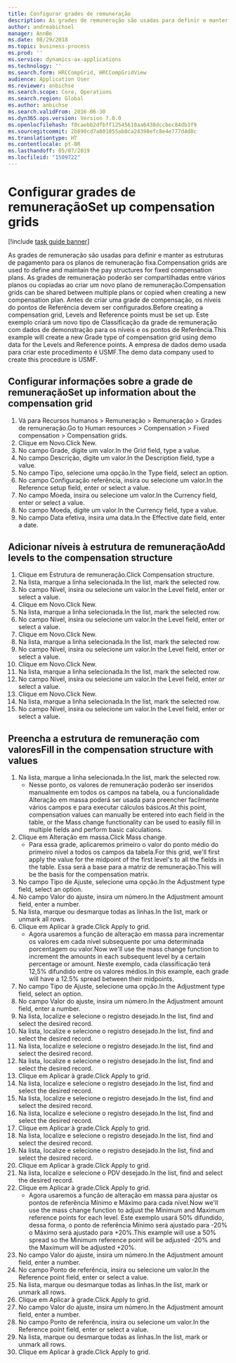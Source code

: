 ```yaml
---
title: Configurar grades de remuneração
description: As grades de remuneração são usadas para definir e manter as estruturas de pagamento para os planos de remuneração fixa.
author: andreabichsel
manager: AnnBe
ms.date: 08/29/2018
ms.topic: business-process
ms.prod: ''
ms.service: dynamics-ax-applications
ms.technology: ''
ms.search.form: HRCCompGrid, HRCCompGridView
audience: Application User
ms.reviewer: anbichse
ms.search.scope: Core, Operations
ms.search.region: Global
ms.author: anbichse
ms.search.validFrom: 2016-06-30
ms.dyn365.ops.version: Version 7.0.0
ms.openlocfilehash: f0caebb2dfbff12545610aa6438dccbec84db3f9
ms.sourcegitcommit: 2b890cd7a801055ab0ca24398efc8e4e777d4d8c
ms.translationtype: HT
ms.contentlocale: pt-BR
ms.lasthandoff: 05/07/2019
ms.locfileid: "1509722"
---
```

# <a name="set-up-compensation-grids"></a><span data-ttu-id="b4c9a-103">Configurar grades de remuneração</span><span class="sxs-lookup"><span data-stu-id="b4c9a-103">Set up compensation grids</span></span>

[!include [task guide banner](../../includes/task-guide-banner.md)]

<span data-ttu-id="b4c9a-104">As grades de remuneração são usadas para definir e manter as estruturas de pagamento para os planos de remuneração fixa.</span><span class="sxs-lookup"><span data-stu-id="b4c9a-104">Compensation grids are used to define and maintain the pay structures for fixed compensation plans.</span></span> <span data-ttu-id="b4c9a-105">As grades de remuneração poderão ser compartilhadas entre vários planos ou copiadas ao criar um novo plano de remuneração.</span><span class="sxs-lookup"><span data-stu-id="b4c9a-105">Compensation grids can be shared between multiple plans or copied when creating a new compensation plan.</span></span>  <span data-ttu-id="b4c9a-106">Antes de criar uma grade de compensação, os níveis do pontos de Referência devem ser configurados.</span><span class="sxs-lookup"><span data-stu-id="b4c9a-106">Before creating a compensation grid, Levels and Reference points must be set up.</span></span> <span data-ttu-id="b4c9a-107">Este exemplo criará um novo tipo de Classificação da grade de remuneração com dados de demonstração para os níveis e os pontos de Referência.</span><span class="sxs-lookup"><span data-stu-id="b4c9a-107">This example will create a new Grade type of compensation grid using demo data for the Levels and Reference points.</span></span> <span data-ttu-id="b4c9a-108">A empresa de dados demo usada para criar este procedimento é USMF.</span><span class="sxs-lookup"><span data-stu-id="b4c9a-108">The demo data company used to create this procedure is USMF.</span></span>


## <a name="set-up-information-about-the-compensation-grid"></a><span data-ttu-id="b4c9a-109">Configurar informações sobre a grade de remuneração</span><span class="sxs-lookup"><span data-stu-id="b4c9a-109">Set up information about the compensation grid</span></span>
1. <span data-ttu-id="b4c9a-110">Vá para Recursos humanos > Remuneração > Remuneração > Grades de remuneração.</span><span class="sxs-lookup"><span data-stu-id="b4c9a-110">Go to Human resources > Compensation > Fixed compensation > Compensation grids.</span></span>
2. <span data-ttu-id="b4c9a-111">Clique em Novo.</span><span class="sxs-lookup"><span data-stu-id="b4c9a-111">Click New.</span></span>
3. <span data-ttu-id="b4c9a-112">No campo Grade, digite um valor.</span><span class="sxs-lookup"><span data-stu-id="b4c9a-112">In the Grid field, type a value.</span></span>
4. <span data-ttu-id="b4c9a-113">No campo Descrição, digite um valor.</span><span class="sxs-lookup"><span data-stu-id="b4c9a-113">In the Description field, type a value.</span></span>
5. <span data-ttu-id="b4c9a-114">No campo Tipo, selecione uma opção.</span><span class="sxs-lookup"><span data-stu-id="b4c9a-114">In the Type field, select an option.</span></span>
6. <span data-ttu-id="b4c9a-115">No campo Configuração referência, insira ou selecione um valor.</span><span class="sxs-lookup"><span data-stu-id="b4c9a-115">In the Reference setup field, enter or select a value.</span></span>
7. <span data-ttu-id="b4c9a-116">No campo Moeda, insira ou selecione um valor.</span><span class="sxs-lookup"><span data-stu-id="b4c9a-116">In the Currency field, enter or select a value.</span></span>
8. <span data-ttu-id="b4c9a-117">No campo Moeda, digite um valor.</span><span class="sxs-lookup"><span data-stu-id="b4c9a-117">In the Currency field, type a value.</span></span>
9. <span data-ttu-id="b4c9a-118">No campo Data efetiva, insira uma data.</span><span class="sxs-lookup"><span data-stu-id="b4c9a-118">In the Effective date field, enter a date.</span></span>

## <a name="add-levels-to-the-compensation-structure"></a><span data-ttu-id="b4c9a-119">Adicionar níveis à estrutura de remuneração</span><span class="sxs-lookup"><span data-stu-id="b4c9a-119">Add levels to the compensation structure</span></span>
1. <span data-ttu-id="b4c9a-120">Clique em Estrutura de remuneração.</span><span class="sxs-lookup"><span data-stu-id="b4c9a-120">Click Compensation structure.</span></span>
2. <span data-ttu-id="b4c9a-121">Na lista, marque a linha selecionada.</span><span class="sxs-lookup"><span data-stu-id="b4c9a-121">In the list, mark the selected row.</span></span>
3. <span data-ttu-id="b4c9a-122">No campo Nível, insira ou selecione um valor.</span><span class="sxs-lookup"><span data-stu-id="b4c9a-122">In the Level field, enter or select a value.</span></span>
4. <span data-ttu-id="b4c9a-123">Clique em Novo.</span><span class="sxs-lookup"><span data-stu-id="b4c9a-123">Click New.</span></span>
5. <span data-ttu-id="b4c9a-124">Na lista, marque a linha selecionada.</span><span class="sxs-lookup"><span data-stu-id="b4c9a-124">In the list, mark the selected row.</span></span>
6. <span data-ttu-id="b4c9a-125">No campo Nível, insira ou selecione um valor.</span><span class="sxs-lookup"><span data-stu-id="b4c9a-125">In the Level field, enter or select a value.</span></span>
7. <span data-ttu-id="b4c9a-126">Clique em Novo.</span><span class="sxs-lookup"><span data-stu-id="b4c9a-126">Click New.</span></span>
8. <span data-ttu-id="b4c9a-127">Na lista, marque a linha selecionada.</span><span class="sxs-lookup"><span data-stu-id="b4c9a-127">In the list, mark the selected row.</span></span>
9. <span data-ttu-id="b4c9a-128">No campo Nível, insira ou selecione um valor.</span><span class="sxs-lookup"><span data-stu-id="b4c9a-128">In the Level field, enter or select a value.</span></span>
10. <span data-ttu-id="b4c9a-129">Clique em Novo.</span><span class="sxs-lookup"><span data-stu-id="b4c9a-129">Click New.</span></span>
11. <span data-ttu-id="b4c9a-130">Na lista, marque a linha selecionada.</span><span class="sxs-lookup"><span data-stu-id="b4c9a-130">In the list, mark the selected row.</span></span>
12. <span data-ttu-id="b4c9a-131">No campo Nível, insira ou selecione um valor.</span><span class="sxs-lookup"><span data-stu-id="b4c9a-131">In the Level field, enter or select a value.</span></span>
13. <span data-ttu-id="b4c9a-132">Clique em Novo.</span><span class="sxs-lookup"><span data-stu-id="b4c9a-132">Click New.</span></span>
14. <span data-ttu-id="b4c9a-133">Na lista, marque a linha selecionada.</span><span class="sxs-lookup"><span data-stu-id="b4c9a-133">In the list, mark the selected row.</span></span>
15. <span data-ttu-id="b4c9a-134">No campo Nível, insira ou selecione um valor.</span><span class="sxs-lookup"><span data-stu-id="b4c9a-134">In the Level field, enter or select a value.</span></span>

## <a name="fill-in-the-compensation-structure-with-values"></a><span data-ttu-id="b4c9a-135">Preencha a estrutura de remuneração com valores</span><span class="sxs-lookup"><span data-stu-id="b4c9a-135">Fill in the compensation structure with values</span></span>
1. <span data-ttu-id="b4c9a-136">Na lista, marque a linha selecionada.</span><span class="sxs-lookup"><span data-stu-id="b4c9a-136">In the list, mark the selected row.</span></span>
    * <span data-ttu-id="b4c9a-137">Nesse ponto, os valores de remuneração poderão ser inseridos manualmente em todos os campos na tabela, ou a funcionalidade Alteração em massa poderá ser usada para preencher facilmente vários campos e para executar cálculos básicos.</span><span class="sxs-lookup"><span data-stu-id="b4c9a-137">At this point, compensation values can manually be entered into each field in the table, or the Mass change functionality can be used to easily fill in multiple fields and perform basic calculations.</span></span>  
2. <span data-ttu-id="b4c9a-138">Clique em Alteração em massa.</span><span class="sxs-lookup"><span data-stu-id="b4c9a-138">Click Mass change.</span></span>
    * <span data-ttu-id="b4c9a-139">Para essa grade, aplicaremos primeiro o valor do ponto médio do primeiro nível a todos os campos da tabela.</span><span class="sxs-lookup"><span data-stu-id="b4c9a-139">For this grid, we'll first apply the value for the midpoint of the first level's to all the fields in the table.</span></span> <span data-ttu-id="b4c9a-140">Essa será a base para a matriz de remuneração.</span><span class="sxs-lookup"><span data-stu-id="b4c9a-140">This will be the basis for the compensation matrix.</span></span>  
3. <span data-ttu-id="b4c9a-141">No campo Tipo de Ajuste, selecione uma opção.</span><span class="sxs-lookup"><span data-stu-id="b4c9a-141">In the Adjustment type field, select an option.</span></span>
4. <span data-ttu-id="b4c9a-142">No campo Valor do ajuste, insira um número.</span><span class="sxs-lookup"><span data-stu-id="b4c9a-142">In the Adjustment amount field, enter a number.</span></span>
5. <span data-ttu-id="b4c9a-143">Na lista, marque ou desmarque todas as linhas.</span><span class="sxs-lookup"><span data-stu-id="b4c9a-143">In the list, mark or unmark all rows.</span></span>
6. <span data-ttu-id="b4c9a-144">Clique em Aplicar à grade.</span><span class="sxs-lookup"><span data-stu-id="b4c9a-144">Click Apply to grid.</span></span>
    * <span data-ttu-id="b4c9a-145">Agora usaremos a função de alteração em massa para incrementar os valores em cada nível subsequente por uma determinada porcentagem ou valor.</span><span class="sxs-lookup"><span data-stu-id="b4c9a-145">Now we'll use the mass change function to increment the amounts in each subsequent level by a certain percentage or amount.</span></span> <span data-ttu-id="b4c9a-146">Neste exemplo, cada classificação terá 12,5% difundido entre os valores médios.</span><span class="sxs-lookup"><span data-stu-id="b4c9a-146">In this example, each grade will have a 12.5% spread between their midpoints.</span></span>  
7. <span data-ttu-id="b4c9a-147">No campo Tipo de Ajuste, selecione uma opção.</span><span class="sxs-lookup"><span data-stu-id="b4c9a-147">In the Adjustment type field, select an option.</span></span>
8. <span data-ttu-id="b4c9a-148">No campo Valor do ajuste, insira um número.</span><span class="sxs-lookup"><span data-stu-id="b4c9a-148">In the Adjustment amount field, enter a number.</span></span>
9. <span data-ttu-id="b4c9a-149">Na lista, localize e selecione o registro desejado.</span><span class="sxs-lookup"><span data-stu-id="b4c9a-149">In the list, find and select the desired record.</span></span>
10. <span data-ttu-id="b4c9a-150">Na lista, localize e selecione o registro desejado.</span><span class="sxs-lookup"><span data-stu-id="b4c9a-150">In the list, find and select the desired record.</span></span>
11. <span data-ttu-id="b4c9a-151">Na lista, localize e selecione o registro desejado.</span><span class="sxs-lookup"><span data-stu-id="b4c9a-151">In the list, find and select the desired record.</span></span>
12. <span data-ttu-id="b4c9a-152">Na lista, localize e selecione o registro desejado.</span><span class="sxs-lookup"><span data-stu-id="b4c9a-152">In the list, find and select the desired record.</span></span>
13. <span data-ttu-id="b4c9a-153">Clique em Aplicar à grade.</span><span class="sxs-lookup"><span data-stu-id="b4c9a-153">Click Apply to grid.</span></span>
14. <span data-ttu-id="b4c9a-154">Na lista, localize e selecione o registro desejado.</span><span class="sxs-lookup"><span data-stu-id="b4c9a-154">In the list, find and select the desired record.</span></span>
15. <span data-ttu-id="b4c9a-155">Na lista, localize e selecione o registro desejado.</span><span class="sxs-lookup"><span data-stu-id="b4c9a-155">In the list, find and select the desired record.</span></span>
16. <span data-ttu-id="b4c9a-156">Na lista, localize e selecione o registro desejado.</span><span class="sxs-lookup"><span data-stu-id="b4c9a-156">In the list, find and select the desired record.</span></span>
17. <span data-ttu-id="b4c9a-157">Clique em Aplicar à grade.</span><span class="sxs-lookup"><span data-stu-id="b4c9a-157">Click Apply to grid.</span></span>
18. <span data-ttu-id="b4c9a-158">Na lista, localize e selecione o registro desejado.</span><span class="sxs-lookup"><span data-stu-id="b4c9a-158">In the list, find and select the desired record.</span></span>
19. <span data-ttu-id="b4c9a-159">Na lista, localize e selecione o registro desejado.</span><span class="sxs-lookup"><span data-stu-id="b4c9a-159">In the list, find and select the desired record.</span></span>
20. <span data-ttu-id="b4c9a-160">Clique em Aplicar à grade.</span><span class="sxs-lookup"><span data-stu-id="b4c9a-160">Click Apply to grid.</span></span>
21. <span data-ttu-id="b4c9a-161">Na lista, localize e selecione o PDV desejado.</span><span class="sxs-lookup"><span data-stu-id="b4c9a-161">In the list, find and select the desired record.</span></span>
22. <span data-ttu-id="b4c9a-162">Clique em Aplicar à grade.</span><span class="sxs-lookup"><span data-stu-id="b4c9a-162">Click Apply to grid.</span></span>
    * <span data-ttu-id="b4c9a-163">Agora usaremos a função de alteração em massa para ajustar os pontos de referência Mínimo e Máximo para cada nível.</span><span class="sxs-lookup"><span data-stu-id="b4c9a-163">Now we'll use the mass change function to adjust the Minimum and Maximum reference points for each level.</span></span> <span data-ttu-id="b4c9a-164">Este exemplo usará 50% difundido, dessa forma, o ponto de referência Mínimo será ajustado para -20% o Máximo será ajustado para +20%.</span><span class="sxs-lookup"><span data-stu-id="b4c9a-164">This example will use a 50% spread so the Minimum reference point will be adjusted -20% and the Maximum will be adjusted +20%.</span></span>  
23. <span data-ttu-id="b4c9a-165">No campo Valor do ajuste, insira um número.</span><span class="sxs-lookup"><span data-stu-id="b4c9a-165">In the Adjustment amount field, enter a number.</span></span>
24. <span data-ttu-id="b4c9a-166">No campo Ponto de referência, insira ou selecione um valor.</span><span class="sxs-lookup"><span data-stu-id="b4c9a-166">In the Reference point field, enter or select a value.</span></span>
25. <span data-ttu-id="b4c9a-167">Na lista, marque ou desmarque todas as linhas.</span><span class="sxs-lookup"><span data-stu-id="b4c9a-167">In the list, mark or unmark all rows.</span></span>
26. <span data-ttu-id="b4c9a-168">Clique em Aplicar à grade.</span><span class="sxs-lookup"><span data-stu-id="b4c9a-168">Click Apply to grid.</span></span>
27. <span data-ttu-id="b4c9a-169">No campo Valor do ajuste, insira um número.</span><span class="sxs-lookup"><span data-stu-id="b4c9a-169">In the Adjustment amount field, enter a number.</span></span>
28. <span data-ttu-id="b4c9a-170">No campo Ponto de referência, insira ou selecione um valor.</span><span class="sxs-lookup"><span data-stu-id="b4c9a-170">In the Reference point field, enter or select a value.</span></span>
29. <span data-ttu-id="b4c9a-171">Na lista, marque ou desmarque todas as linhas.</span><span class="sxs-lookup"><span data-stu-id="b4c9a-171">In the list, mark or unmark all rows.</span></span>
30. <span data-ttu-id="b4c9a-172">Clique em Aplicar à grade.</span><span class="sxs-lookup"><span data-stu-id="b4c9a-172">Click Apply to grid.</span></span>

